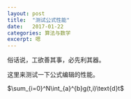 ```yaml
---
layout: post
title:  "测试公式性能"
date:   2017-01-22
categories: 算法与数学
excerpt: 嗯
---
```

俗话说，工欲善其事，必先利其器。

这里来测试一下公式编辑的性能。

$\sum_{i=0}^N\int_{a}^{b}g(t,i)\text{d}t$



